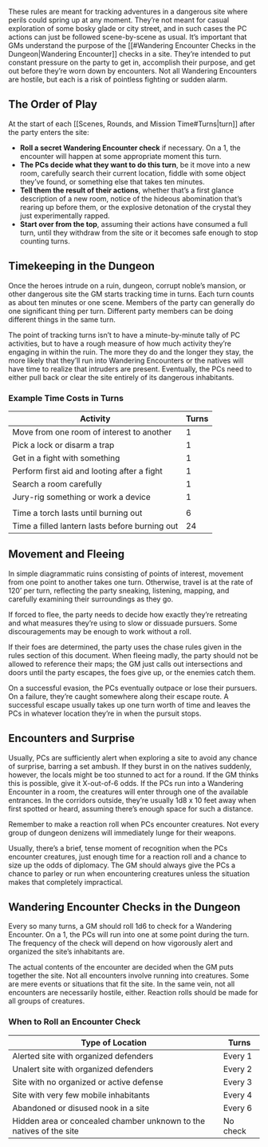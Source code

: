 These rules are meant for tracking adventures in a dangerous site where perils could spring up at any moment. They’re not meant for casual exploration of some bosky glade or city street, and in such cases the PC actions can just be followed scene-by-scene as usual. It’s important that GMs understand the purpose of the [[#Wandering Encounter Checks in the Dungeon|Wandering Encounter]] checks in a site. They’re intended to put constant pressure on the party to get in, accomplish their purpose, and get out before they’re worn down by encounters. Not all Wandering Encounters are hostile, but each is a risk of pointless fighting or sudden alarm.
## The Order of Play
At the start of each [[Scenes, Rounds, and Mission Time#Turns|turn]] after the party enters the site: 
- **Roll a secret Wandering Encounter check** if necessary. On a 1, the encounter will happen at some appropriate moment this turn. 
- **The PCs decide what they want to do this turn**, be it move into a new room, carefully search their current location, fiddle with some object they’ve found, or something else that takes ten minutes. 
- **Tell them the result of their actions**, whether that’s a first glance description of a new room, notice of the hideous abomination that’s rearing up before them, or the explosive detonation of the crystal they just experimentally rapped. 
- **Start over from the top**, assuming their actions have consumed a full turn, until they withdraw from the site or it becomes safe enough to stop counting turns.
## Timekeeping in the Dungeon
Once the heroes intrude on a ruin, dungeon, corrupt noble’s mansion, or other dangerous site the GM starts tracking time in turns. Each turn counts as about ten minutes or one scene. Members of the party can generally do one significant thing per turn. Different party members can be doing different things in the same turn. 

The point of tracking turns isn’t to have a minute-by-minute tally of PC activities, but to have a rough measure of how much activity they’re engaging in within the ruin. The more they do and the longer they stay, the more likely that they’ll run into Wandering Encounters or the natives will have time to realize that intruders are present. Eventually, the PCs need to either pull back or clear the site entirely of its dangerous inhabitants.
### Example Time Costs in Turns

| Activity                                       | Turns |
| ---------------------------------------------- | ----- |
| Move from one room of interest to another      | 1     |
| Pick a lock or disarm a trap                   | 1     |
| Get in a fight with something                  | 1     |
| Perform first aid and looting after a fight    | 1     |
| Search a room carefully                        | 1     |
| Jury-rig something or work a device            | 1     |
|                                                |       |
| Time a torch lasts until burning out           | 6     |
| Time a filled lantern lasts before burning out | 24    |
## Movement and Fleeing
In simple diagrammatic ruins consisting of points of interest, movement from one point to another takes one turn. Otherwise, travel is at the rate of 120’ per turn, reflecting the party sneaking, listening, mapping, and carefully examining their surroundings as they go. 

If forced to flee, the party needs to decide how exactly they’re retreating and what measures they’re using to slow or dissuade pursuers. Some discouragements may be enough to work without a roll. 

If their foes are determined, the party uses the chase rules given in the rules section of this document. When fleeing madly, the party should not be allowed to reference their maps; the GM just calls out intersections and doors until the party escapes, the foes give up, or the enemies catch them. 

On a successful evasion, the PCs eventually outpace or lose their pursuers. On a failure, they’re caught somewhere along their escape route. A successful escape usually takes up one turn worth of time and leaves the PCs in whatever location they’re in when the pursuit stops.
## Encounters and Surprise
Usually, PCs are sufficiently alert when exploring a site to avoid any chance of surprise, barring a set ambush. If they burst in on the natives suddenly, however, the locals might be too stunned to act for a round. If the GM thinks this is possible, give it X-out-of-6 odds. If the PCs run into a Wandering Encounter in a room, the creatures will enter through one of the available entrances. In the corridors outside, they’re usually 1d8 x 10 feet away when first spotted or heard, assuming there’s enough space for such a distance. 

Remember to make a reaction roll when PCs encounter creatures. Not every group of dungeon denizens will immediately lunge for their weapons. 

Usually, there’s a brief, tense moment of recognition when the PCs encounter creatures, just enough time for a reaction roll and a chance to size up the odds of diplomacy. The GM should always give the PCs a chance to parley or run when encountering creatures unless the situation makes that completely impractical.
## Wandering Encounter Checks in the Dungeon
Every so many turns, a GM should roll 1d6 to check for a Wandering Encounter. On a 1, the PCs will run into one at some point during the turn. The frequency of the check will depend on how vigorously alert and organized the site’s inhabitants are. 

The actual contents of the encounter are decided when the GM puts together the site. Not all encounters involve running into creatures. Some are mere events or situations that fit the site. In the same vein, not all encounters are necessarily hostile, either. Reaction rolls should be made for all groups of creatures.
### When to Roll an Encounter Check

| Type of Location                                                    | Turns    |
| ------------------------------------------------------------------- | -------- |
| Alerted site with organized defenders                               | Every 1  |
| Unalert site with organized defenders                               | Every 2  |
| Site with no organized or active defense                            | Every 3  |
| Site with very few mobile inhabitants                               | Every 4  |
| Abandoned or disused nook in a site                                 | Every 6  |
| Hidden area or concealed chamber unknown to the natives of the site | No check |
